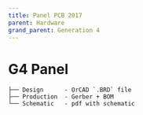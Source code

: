 ```yaml
---
title: Panel PCB 2017
parent: Hardware
grand_parent: Generation 4
---
```


# G4 Panel


```
├── Design      - OrCAD `.BRD` file
├── Production  - Gerber + BOM
└── Schematic   - pdf with schematic
```
